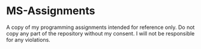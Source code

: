 # MS-Assignments
A copy of my programming assignments intended for reference only. Do not copy any part of the repository without my consent. 
I will not be responsible for any violations.

